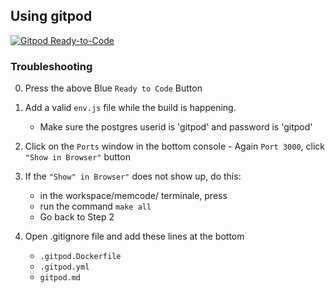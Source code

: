 ## Using gitpod 

[![Gitpod Ready-to-Code](https://img.shields.io/badge/Gitpod-Ready--to--Code-blue?logo=gitpod)](https://gitpod.io/#https://github.com/kgashok/memcode/gitpod-version)

### Troubleshooting

0. Press the above Blue `Ready to Code` Button
1. Add a valid `env.js` file while the build is happening.
    - Make sure the postgres userid is 'gitpod' and password is 'gitpod'
2. Click on the `Ports` window in the bottom console
        - Again `Port 3000`, click `"Show in Browser"` button 
3. If the `"Show" in Browser"` does not show up, do this: 
    - in the workspace/memcode/ terminale, press <Ctrl-C>
    - run the command `make all` 
    - Go back to Step 2

4. Open .gitignore file and add these lines at the bottom
    - `.gitpod.Dockerfile`
    - `.gitpod.yml`
    - `gitpod.md` 
